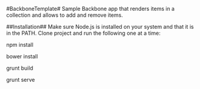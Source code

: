 #BackboneTemplate#
Sample Backbone app that renders items in a collection and allows to add and remove items.


##Installation##
Make sure Node.js is installed on your system and that it is in the PATH. Clone project and run the following one at a time:

npm install

bower install

grunt build

grunt serve
